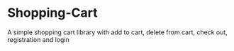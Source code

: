 Shopping-Cart
=============

A simple shopping cart library with add to cart, delete from cart, check out, registration and login
